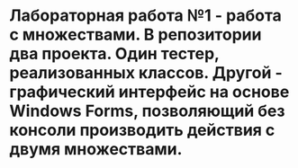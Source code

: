 # Лабораторная работа №1 - работа с множествами. В репозитории два проекта. Один тестер, реализованных классов. Другой - графический интерфейс на основе Windows Forms, позволяющий без консоли производить действия с двумя множествами.
